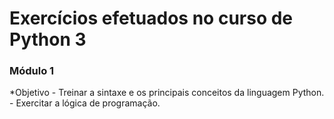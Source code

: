 # Exercícios efetuados no curso de Python 3
<h3>Módulo 1</h3>
*Objetivo
    - Treinar a sintaxe e os principais conceitos da linguagem Python.
    - Exercitar a lógica de programação.
    
